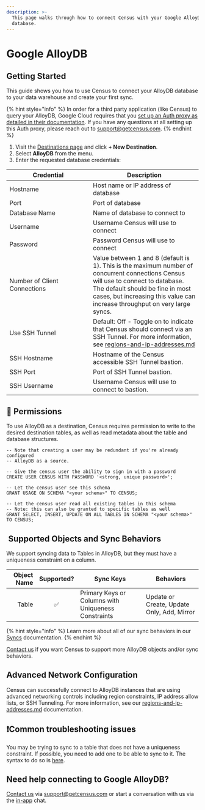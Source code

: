 ```yaml
---
description: >-
  This page walks through how to connect Census with your Google AlloyDB
  database.
---
```


# Google AlloyDB

## Getting Started

This guide shows you how to use Census to connect your AlloyDB database to your data warehouse and create your first sync.

{% hint style="info" %}
In order for a third party application (like Census) to query your AlloyDB, Google Cloud requires that you [set up an Auth proxy as detailed in their documentation](https://cloud.google.com/alloydb/docs/auth-proxy/overview). If you have any questions at all setting up this Auth proxy, please reach out to [support@getcensus.com](mailto:support@getcensus.com).
{% endhint %}

1. Visit the [Destinations page](https://app.getcensus.com/destinations) and click **+ New Destination**.
2. Select **AlloyDB** from the menu.
3. Enter the requested database credentials:

<table><thead><tr><th width="203">Credential</th><th>Description</th></tr></thead><tbody><tr><td>Hostname</td><td>Host name or IP address of database</td></tr><tr><td>Port</td><td>Port of database</td></tr><tr><td>Database Name</td><td>Name of database to connect to</td></tr><tr><td>Username</td><td>Username Census will use to connect</td></tr><tr><td>Password</td><td>Password Census will use to connect</td></tr><tr><td>Number of Client Connections</td><td>Value between 1 and 8 (default is 1). This is the maximum number of concurrent connections Census will use to connect to database. The default should be fine in most cases, but increasing this value can increase throughput on very large syncs.</td></tr><tr><td>Use SSH Tunnel</td><td>Default: Off - Toggle on to indicate that Census should connect via an SSH Tunnel. For more information, see <a data-mention href="../misc/security-and-privacy/regions-and-ip-addresses.md">regions-and-ip-addresses.md</a></td></tr><tr><td>SSH Hostname</td><td>Hostname of the Census accessible SSH Tunnel bastion.</td></tr><tr><td>SSH Port</td><td>Port of SSH Tunnel bastion.</td></tr><tr><td>SSH Username</td><td>Username Census will use to connect to bastion.</td></tr></tbody></table>

## 🔑 Permissions

To use AlloyDB as a destination, Census requires permission to write to the desired destination tables, as well as read metadata about the table and database structures.

```
-- Note that creating a user may be redundant if you're already configured
-- AlloyDB as a source.

-- Give the census user the ability to sign in with a password
CREATE USER CENSUS WITH PASSWORD '<strong, unique password>';

-- Let the census user see this schema
GRANT USAGE ON SCHEMA "<your schema>" TO CENSUS;

-- Let the census user read all existing tables in this schema
-- Note: this can also be granted to specific tables as well
GRANT SELECT, INSERT, UPDATE ON ALL TABLES IN SCHEMA "<your schema>" TO CENSUS;
```

## ️ Supported Objects and Sync Behaviors <a href="#supported-objects-and-sync-behaviors" id="supported-objects-and-sync-behaviors"></a>

We support syncing data to Tables in AlloyDB, but they must have a uniqueness constraint on a column. ​

| **Object Name** | **Supported?** | **Sync Keys**                                       | **Behaviors**                              |
| --------------: | :------------: | --------------------------------------------------- | ------------------------------------------ |
|           Table |        ✅       | Primary Keys or Columns with Uniqueness Constraints | Update or Create, Update Only, Add, Mirror |

{% hint style="info" %}
Learn more about all of our sync behaviors in our [Syncs](../syncs/overview.md) documentation.
{% endhint %}

[Contact us](mailto:support@getcensus.com) if you want Census to support more AlloyDB objects and/or sync behaviors.

## Advanced Network Configuration

Census can successfully connect to AlloyDB instances that are using advanced networking controls including region constraints, IP address allow lists, or SSH Tunneling. For more information, see our [regions-and-ip-addresses.md](../misc/security-and-privacy/regions-and-ip-addresses.md "mention") documentation.

## ❗️Common troubleshooting issues

You may be trying to sync to a table that does not have a uniqueness constraint. If possible, you need to add one to be able to sync to it. The syntax to do so is [here](https://www.postgresql.org/docs/current/ddl-alter.html#DDL-ALTER-ADDING-A-CONSTRAINT).

## Need help connecting to Google AlloyDB?

[Contact us](mailto:support@getcensus.com) via support@getcensus.com or start a conversation with us via the [in-app](https://app.getcensus.com) chat.
